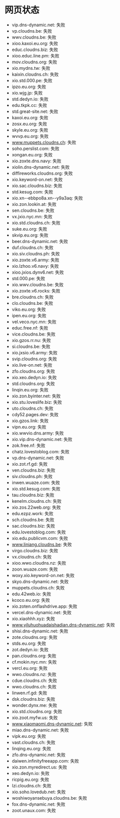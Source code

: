 # 网页状态
- vip.dns-dynamic.net: 失败
- vp.cloudns.be: 失败
- wwv.cloudns.be: 失败
- xioo.kaxoi.eu.org: 失败
- educ.cloudns.biz: 失败
- xioo.educ.line.pm: 失败
- mov.cloudns.org: 失败
- xio.mydns.tw: 失败
- kaixin.cloudns.ch: 失败
- xio.std.000.pe: 失败
- ipzo.eu.org: 失败
- xio.wjg.jp: 失败
- std.dedyn.io: 失败
- edu.tkpk.cc: 失败
- std.great-site.net: 失败
- kaxoi.eu.org: 失败
- zosx.eu.org: 失败
- skyle.eu.org: 失败
- wvvp.eu.org: 失败
- www.muppets.cloudns.ch: 失败
- soho.perslist.com: 失败
- xongan.eu.org: 失败
- xio.zoxte.dns.navy: 失败
- xiolin.dns-dynamic.net: 失败
- diffireworks.cloudns.org: 失败
- xio.keyword-on.net: 失败
- xio.sac.cloudns.biz: 失败
- std.kesug.com: 失败
- xio.xn--ebbpo8a.xn--y9a3aq: 失败
- xio.zon.lookin.at: 失败
- sen.cloudns.be: 失败
- vx.jxio.nyc.mn: 失败
- xio.std.cloudns.ch: 失败
- suke.eu.org: 失败
- skvip.eu.org: 失败
- beer.dns-dynamic.net: 失败
- duf.cloudns.ch: 失败
- xio.siv.cloudns.ph: 失败
- xio.zoxte.v6.army: 失败
- xio.lzhoo.v6.navy: 失败
- xioo.jxios.dynv6.net: 失败
- std.000.pe: 失败
- xio.wwv.cloudns.be: 失败
- xio.zoxte.v6.rocks: 失败
- bre.cloudns.ch: 失败
- clo.cloudns.be: 失败
- viko.eu.org: 失败
- ipen.eu.org: 失败
- vel.veco.nyc.mn: 失败
- educ.free.nf: 失败
- vice.cloudns.be: 失败
- xio.gzos.rr.nu: 失败
- si.cloudns.be: 失败
- xio.jxsio.v6.army: 失败
- svip.cloudns.org: 失败
- xio.live-on.net: 失败
- zfo.cloudns.org: 失败
- xio.xeo.dedyn.io: 失败
- std.cloudns.org: 失败
- linqin.eu.org: 失败
- xio.zon.byinter.net: 失败
- xio.stu.loveslife.biz: 失败
- uto.cloudns.ch: 失败
- cdy52.pages.dev: 失败
- xio.gzos.link: 失败
- vipn.eu.org: 失败
- xio.wwvio.dns.army: 失败
- xio.vip.dns-dynamic.net: 失败
- zok.free.nf: 失败
- chatz.lovestoblog.com: 失败
- vp.dns-dynamic.net: 失败
- xio.zot.rf.gd: 失败
- ven.cloudns.biz: 失败
- siv.cloudns.ph: 失败
- inwen.wuaze.com: 失败
- xio.std.kesug.com: 失败
- tau.cloudns.biz: 失败
- kenelm.cloudns.ch: 失败
- xio.zos.22web.org: 失败
- edu.ezpz.work: 失败
- sch.cloudns.be: 失败
- sac.cloudns.biz: 失败
- edu.lovestoblog.com: 失败
- xio.edu.publicvm.com: 失败
- www.liniang.cloudns.be: 失败
- virgo.cloudns.biz: 失败
- vx.cloudns.ch: 失败
- xioo.wwo.cloudns.nz: 失败
- zoon.wuaze.com: 失败
- woxy.xio.keyword-on.net: 失败
- skyo.dns-dynamic.net: 失败
- muppets.cloudns.ch: 失败
- edu.42web.io: 失败
- kcoco.eu.org: 失败
- xio.zoten.onflashdrive.app: 失败
- vercel.dns-dynamic.net: 失败
- xio.xiaohhh.xyz: 失败
- www.yiluhuohuadaishadian.dns-dynamic.net: 失败
- shisi.dns-dynamic.net: 失败
- zote.cloudns.org: 失败
- stds.eu.org: 失败
- zot.dedyn.io: 失败
- pan.cloudns.org: 失败
- cf.mokin.nyc.mn: 失败
- vercl.eu.org: 失败
- wwo.cloudns.nz: 失败
- cdue.cloudns.ch: 失败
- wwo.cloudns.ch: 失败
- linwen.rf.gd: 失败
- dsk.cloudns.biz: 失败
- wonder.dynx.me: 失败
- xio.std.cloudns.org: 失败
- xio.zoot.myfw.us: 失败
- www.xiaomaomi.dns-dynamic.net: 失败
- miao.dns-dynamic.net: 失败
- vipk.eu.org: 失败
- vast.cloudns.ch: 失败
- linqing.eu.org: 失败
- zfo.dns-dynamic.net: 失败
- daiwen.infinityfreeapp.com: 失败
- xio.zon.myredirect.us: 失败
- xeo.dedyn.io: 失败
- ricpig.eu.org: 失败
- lzi.cloudns.ch: 失败
- xio.soho.lovedub.net: 失败
- woshiwoyansebuya.cloudns.be: 失败
- fox.dns-dynamic.net: 失败
- zoot.unaux.com: 失败
